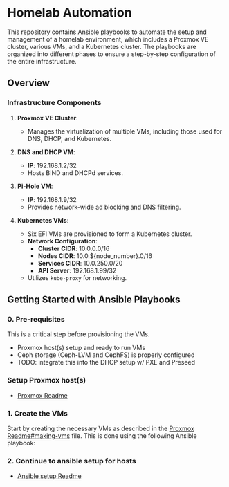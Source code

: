 # Homelab Automation

This repository contains Ansible playbooks to automate the setup and management of a homelab environment, which includes a Proxmox VE cluster, various VMs, and a Kubernetes cluster. The playbooks are organized into different phases to ensure a step-by-step configuration of the entire infrastructure.

## Overview

### Infrastructure Components
1. **Proxmox VE Cluster**: 
   - Manages the virtualization of multiple VMs, including those used for DNS, DHCP, and Kubernetes.

2. **DNS and DHCP VM**:
   - **IP**: 192.168.1.2/32
   - Hosts BIND and DHCPd services.

3. **Pi-Hole VM**:
   - **IP**: 192.168.1.9/32
   - Provides network-wide ad blocking and DNS filtering.

4. **Kubernetes VMs**:
   - Six EFI VMs are provisioned to form a Kubernetes cluster.
   - **Network Configuration**:
     - **Cluster CIDR**: 10.0.0.0/16
     - **Nodes CIDR**: 10.0.${node_number}.0/16
     - **Services CIDR**: 10.0.250.0/20
     - **API Server**: 192.168.1.99/32
   - Utilizes `kube-proxy` for networking.

## Getting Started with Ansible Playbooks

### 0. Pre-requisites

This is a critical step before provisioning the VMs.
- Proxmox host(s) setup and ready to run VMs
- Ceph storage (Ceph-LVM and CephFS) is properly configured
- TODO: integrate this into the DHCP setup w/ PXE and Preseed

### Setup Proxmox host(s)

- [Proxmox Readme](https://github.com/bluefishforsale/homelab/blob/master/readme_proxmox.md)

### 1. Create the VMs
Start by creating the necessary VMs as described in the [Proxmox Readme#making-vms](https://github.com/bluefishforsale/homelab/blob/master/readme_proxmox.md#making-vms) file. This is done using the following Ansible playbook:

### 2. Continue to ansible setup for hosts

- [Ansible setup Readme](https://github.com/bluefishforsale/homelab/blob/master/ansible/readme.md)

